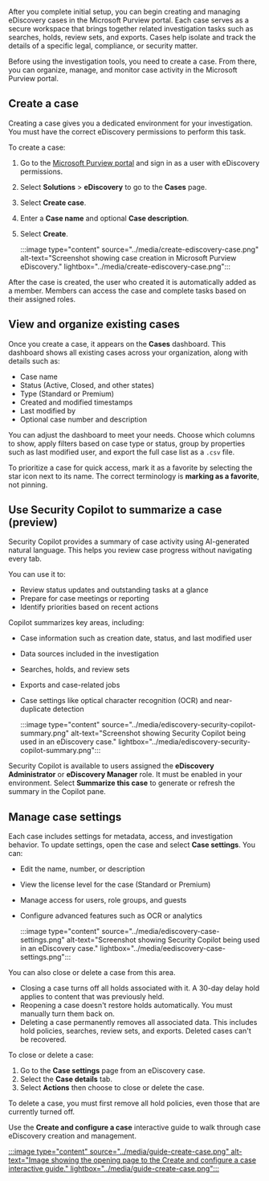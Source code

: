 After you complete initial setup, you can begin creating and managing eDiscovery cases in the Microsoft Purview portal. Each case serves as a secure workspace that brings together related investigation tasks such as searches, holds, review sets, and exports. Cases help isolate and track the details of a specific legal, compliance, or security matter.

Before using the investigation tools, you need to create a case. From there, you can organize, manage, and monitor case activity in the Microsoft Purview portal.

## Create a case

Creating a case gives you a dedicated environment for your investigation. You must have the correct eDiscovery permissions to perform this task.

To create a case:

1. Go to the [Microsoft Purview portal](https://purview.microsoft.com?azure-portal=true) and sign in as a user with eDiscovery permissions.
1. Select **Solutions** > **eDiscovery** to go to the **Cases** page.
1. Select **Create case**.
1. Enter a **Case name** and optional **Case description**.
1. Select **Create**.

   :::image type="content" source="../media/create-ediscovery-case.png" alt-text="Screenshot showing case creation in Microsoft Purview eDiscovery." lightbox="../media/create-ediscovery-case.png":::

After the case is created, the user who created it is automatically added as a member. Members can access the case and complete tasks based on their assigned roles.

## View and organize existing cases

Once you create a case, it appears on the **Cases** dashboard. This dashboard shows all existing cases across your organization, along with details such as:

- Case name
- Status (Active, Closed, and other states)
- Type (Standard or Premium)
- Created and modified timestamps
- Last modified by
- Optional case number and description

You can adjust the dashboard to meet your needs. Choose which columns to show, apply filters based on case type or status, group by properties such as last modified user, and export the full case list as a `.csv` file.

To prioritize a case for quick access, mark it as a favorite by selecting the star icon next to its name. The correct terminology is **marking as a favorite**, not pinning.

## Use Security Copilot to summarize a case (preview)

Security Copilot provides a summary of case activity using AI-generated natural language. This helps you review case progress without navigating every tab.

You can use it to:

- Review status updates and outstanding tasks at a glance
- Prepare for case meetings or reporting
- Identify priorities based on recent actions

Copilot summarizes key areas, including:

- Case information such as creation date, status, and last modified user
- Data sources included in the investigation
- Searches, holds, and review sets
- Exports and case-related jobs
- Case settings like optical character recognition (OCR) and near-duplicate detection

   :::image type="content" source="../media/ediscovery-security-copilot-summary.png" alt-text="Screenshot showing Security Copilot being used in an eDiscovery case." lightbox="../media/ediscovery-security-copilot-summary.png":::

Security Copilot is available to users assigned the **eDiscovery Administrator** or **eDiscovery Manager** role. It must be enabled in your environment. Select **Summarize this case** to generate or refresh the summary in the Copilot pane.

## Manage case settings

Each case includes settings for metadata, access, and investigation behavior. To update settings, open the case and select **Case settings**. You can:

- Edit the name, number, or description
- View the license level for the case (Standard or Premium)
- Manage access for users, role groups, and guests
- Configure advanced features such as OCR or analytics

   :::image type="content" source="../media/ediscovery-case-settings.png" alt-text="Screenshot showing Security Copilot being used in an eDiscovery case." lightbox="../media/eediscovery-case-settings.png":::

You can also close or delete a case from this area.

- Closing a case turns off all holds associated with it. A 30-day delay hold applies to content that was previously held.
- Reopening a case doesn't restore holds automatically. You must manually turn them back on.
- Deleting a case permanently removes all associated data. This includes hold policies, searches, review sets, and exports. Deleted cases can't be recovered.

To close or delete a case:

1. Go to the **Case settings** page from an eDiscovery case.
1. Select the **Case details** tab.
1. Select **Actions** then choose to close or delete the case.

To delete a case, you must first remove all hold policies, even those that are currently turned off.

Use the **Create and configure a case** interactive guide to walk through case eDiscovery creation and management.

[:::image type="content" source="../media/guide-create-case.png" alt-text="Image showing the opening page to the Create and configure a case interactive guide." lightbox="../media/guide-create-case.png":::](https://mslearn.cloudguides.com/guides/Create%20and%20configure%20a%20case%20with%20Microsoft%20Purview%20eDiscovery?azure-portal=true)
